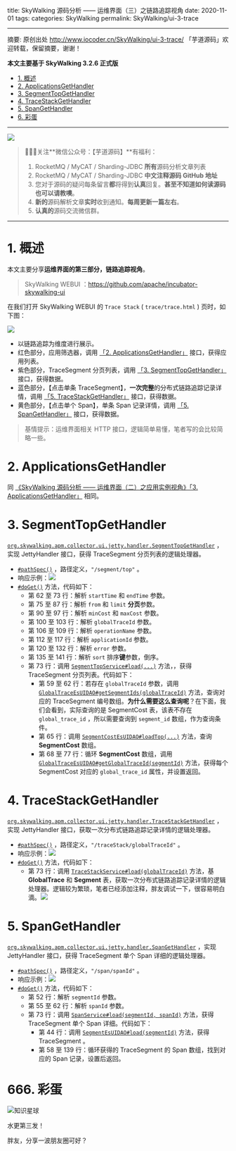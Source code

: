 title: SkyWalking 源码分析 —— 运维界面（三）之链路追踪视角
date: 2020-11-01
tags:
categories: SkyWalking
permalink: SkyWalking/ui-3-trace

-------

摘要: 原创出处 http://www.iocoder.cn/SkyWalking/ui-3-trace/ 「芋道源码」欢迎转载，保留摘要，谢谢！

**本文主要基于 SkyWalking 3.2.6 正式版**

- [1. 概述](http://www.iocoder.cn/SkyWalking/ui-3-trace/)
- [2. ApplicationsGetHandler](http://www.iocoder.cn/SkyWalking/ui-3-trace/)
- [3. SegmentTopGetHandler](http://www.iocoder.cn/SkyWalking/ui-3-trace/)
- [4. TraceStackGetHandler](http://www.iocoder.cn/SkyWalking/ui-3-trace/)
- [5. SpanGetHandler](http://www.iocoder.cn/SkyWalking/ui-3-trace/)
- [6. 彩蛋](http://www.iocoder.cn/SkyWalking/ui-3-trace/)

-------

![](http://www.iocoder.cn/images/common/wechat_mp_2018_05_18.jpg)

> 🙂🙂🙂关注**微信公众号：【芋道源码】**有福利：  
> 1. RocketMQ / MyCAT / Sharding-JDBC **所有**源码分析文章列表  
> 2. RocketMQ / MyCAT / Sharding-JDBC **中文注释源码 GitHub 地址**  
> 3. 您对于源码的疑问每条留言**都**将得到**认真**回复。**甚至不知道如何读源码也可以请教噢**。  
> 4. **新的**源码解析文章**实时**收到通知。**每周更新一篇左右**。  
> 5. **认真的**源码交流微信群。

-------

# 1. 概述

本文主要分享**运维界面的第三部分，链路追踪视角**。

> SkyWalking WEBUI ：https://github.com/apache/incubator-skywalking-ui

在我们打开 SkyWalking WEBUI 的 `Trace Stack` ( `trace/trace.html` ) 页时，如下图：

![](http://www.iocoder.cn/images/SkyWalking/2020_11_01/01.png)

* 以链路追踪为维度进行展示。
* 红色部分，应用筛选器，调用 [「2. ApplicationsGetHandler」](#) 接口，获得应用列表。
* 紫色部分，TraceSegment 分页列表，调用 [「3. SegmentTopGetHandler」](#) 接口，获得数据。
* 蓝色部分，【点击单条 TraceSegment】，**一次完整**的分布式链路追踪记录详情，调用 [「5. TraceStackGetHandler」](#) 接口，获得数据。
* 黄色部分，【点击单个 Span】，单条 Span 记录详情，调用 [「5. SpanGetHandler」](#) 接口，获得数据。

> 基情提示：运维界面相关 HTTP 接口，逻辑简单易懂，笔者写的会比较简略一些。

# 2. ApplicationsGetHandler

同 [《SkyWalking 源码分析 —— 运维界面（二）之应用实例视角》「3. ApplicationsGetHandler」](http://www.iocoder.cn/SkyWalking/ui-2-instance/?self) 相同。

# 3. SegmentTopGetHandler

[`org.skywalking.apm.collector.ui.jetty.handler.SegmentTopGetHandler`](https://github.com/YunaiV/skywalking/blob/826af725e7477b5d8d49a479a5cbbdee021c8306/apm-collector/apm-collector-ui/collector-ui-jetty-provider/src/main/java/org/skywalking/apm/collector/ui/jetty/handler/SegmentTopGetHandler.java) ，实现 JettyHandler 接口，获得 TraceSegment 分页列表的逻辑处理器。

* [`#pathSpec()`](https://github.com/YunaiV/skywalking/blob/826af725e7477b5d8d49a479a5cbbdee021c8306/apm-collector/apm-collector-ui/collector-ui-jetty-provider/src/main/java/org/skywalking/apm/collector/ui/jetty/handler/SegmentTopGetHandler.java#L42) ，路径定义，`"/segment/top"` 。
* 响应示例：![](http://www.iocoder.cn/images/SkyWalking/2020_11_01/03.png)
* [`#doGet()`](https://github.com/YunaiV/skywalking/blob/826af725e7477b5d8d49a479a5cbbdee021c8306/apm-collector/apm-collector-ui/collector-ui-jetty-provider/src/main/java/org/skywalking/apm/collector/ui/jetty/handler/SegmentTopGetHandler.java#L52) 方法，代码如下：
    * 第 62 至 73 行：解析 `startTime` 和 `endTime` 参数。
    * 第 75 至 87 行：解析 `from` 和 `limit` **分页**参数。
    * 第 90 至 97 行：解析 `minCost` 和 `maxCost` 参数。
    * 第 100 至 103 行：解析 `globalTraceId` 参数。
    * 第 106 至 109 行：解析 `operationName` 参数。
    * 第 112 至 117 行：解析 `applicationId` 参数。
    * 第 120 至 132 行：解析 `error` 参数。
    * 第 135 至 141 行：解析 `sort` 排序**键**参数，倒序。
    * 第 73 行：调用 [`SegmentTopService#load(...)`](https://github.com/YunaiV/skywalking/blob/826af725e7477b5d8d49a479a5cbbdee021c8306/apm-collector/apm-collector-ui/collector-ui-jetty-provider/src/main/java/org/skywalking/apm/collector/ui/service/SegmentTopService.java#L53) 方法，，获得 TraceSegment 分页列表。代码如下：
        * 第 59 至 62 行：若存在 `globalTraceId` 参数，调用 [`GlobalTraceEsUIDAO#getSegmentIds(globalTraceId)`](https://github.com/YunaiV/skywalking/blob/826af725e7477b5d8d49a479a5cbbdee021c8306/apm-collector/apm-collector-storage/collector-storage-es-provider/src/main/java/org/skywalking/apm/collector/storage/es/dao/GlobalTraceEsUIDAO.java#L65) 方法，查询对应的 TraceSegment 编号数组。**为什么需要这么查询呢**？在下面，我们会看到，实际查询的是 SegmentCost 表，该表不存在 `global_trace_id` ，所以需要查询到 `segment_id` 数组，作为查询条件。
        * 第 65 行：调用 [`SegmentCostEsUIDAO#loadTop(...)`](https://github.com/YunaiV/skywalking/blob/826af725e7477b5d8d49a479a5cbbdee021c8306/apm-collector/apm-collector-storage/collector-storage-es-provider/src/main/java/org/skywalking/apm/collector/storage/es/dao/SegmentCostEsUIDAO.java#L50) 方法，查询 **SegmentCost** 数组。
        * 第 68 至 77 行：循环 **SegmentCost** 数组，调用 [`GlobalTraceEsUIDAO#getGlobalTraceId(segmentId)`](https://github.com/YunaiV/skywalking/blob/826af725e7477b5d8d49a479a5cbbdee021c8306/apm-collector/apm-collector-storage/collector-storage-es-provider/src/main/java/org/skywalking/apm/collector/storage/es/dao/GlobalTraceEsUIDAO.java#L46) 方法，获得每个 SegmentCost 对应的 `global_trace_id` 属性，并设置返回。

# 4. TraceStackGetHandler

[`org.skywalking.apm.collector.ui.jetty.handler.TraceStackGetHandler`](https://github.com/YunaiV/skywalking/blob/e26853f280a23a9eadb8267963b75727a65ea31a/apm-collector/apm-collector-ui/collector-ui-jetty-provider/src/main/java/org/skywalking/apm/collector/ui/jetty/handler/TraceStackGetHandler.java) ，实现 JettyHandler 接口，获取一次分布式链路追踪记录详情的逻辑处理器。

* [`#pathSpec()`](https://github.com/YunaiV/skywalking/blob/e26853f280a23a9eadb8267963b75727a65ea31a/apm-collector/apm-collector-ui/collector-ui-jetty-provider/src/main/java/org/skywalking/apm/collector/ui/jetty/handler/TraceStackGetHandler.java#L40) ，路径定义，`"/traceStack/globalTraceId"` 。
* 响应示例：![](http://www.iocoder.cn/images/SkyWalking/2020_11_01/04.png)
* [`#doGet()`](https://github.com/YunaiV/skywalking/blob/e26853f280a23a9eadb8267963b75727a65ea31a/apm-collector/apm-collector-ui/collector-ui-jetty-provider/src/main/java/org/skywalking/apm/collector/ui/jetty/handler/TraceStackGetHandler.java#L50) 方法，代码如下：
    * 第 73 行：调用 [`TraceStackService#load(globalTraceId)`](https://github.com/YunaiV/skywalking/blob/e26853f280a23a9eadb8267963b75727a65ea31a/apm-collector/apm-collector-ui/collector-ui-jetty-provider/src/main/java/org/skywalking/apm/collector/ui/service/TraceStackService.java#L59) 方法，基 **GlobalTrace** 和 **Segment** 表，获取一次分布式链路追踪记录详情的逻辑处理器。逻辑较为繁琐，笔者已经添加注释，胖友调试一下，很容易明白滴。![](http://www.iocoder.cn/images/SkyWalking/2020_11_01/05.png)

# 5. SpanGetHandler

[`org.skywalking.apm.collector.ui.jetty.handler.SpanGetHandler`](https://github.com/YunaiV/skywalking/blob/c3f55e55593158e065b9589855ca90e819558765/apm-collector/apm-collector-ui/collector-ui-jetty-provider/src/main/java/org/skywalking/apm/collector/ui/jetty/handler/SpanGetHandler.java) ，实现 JettyHandler 接口，获得 TraceSegment 单个 Span 详细的逻辑处理器。

* [`#pathSpec()`](https://github.com/YunaiV/skywalking/blob/c3f55e55593158e065b9589855ca90e819558765/apm-collector/apm-collector-ui/collector-ui-jetty-provider/src/main/java/org/skywalking/apm/collector/ui/jetty/handler/SpanGetHandler.java#L40) ，路径定义，`"/span/spanId"` 。
* 响应示例：![](http://www.iocoder.cn/images/SkyWalking/2020_11_01/02.png)
* [`#doGet()`](https://github.com/YunaiV/skywalking/blob/c3f55e55593158e065b9589855ca90e819558765/apm-collector/apm-collector-ui/collector-ui-jetty-provider/src/main/java/org/skywalking/apm/collector/ui/jetty/handler/SpanGetHandler.java#L50) 方法，代码如下：
    * 第 52 行：解析 `segmentId` 参数。
    * 第 55 至 62 行：解析 `spanId` 参数。
    * 第 73 行：调用 [`SpanService#load(segmentId, spanId)`](https://github.com/YunaiV/skywalking/blob/c3f55e55593158e065b9589855ca90e819558765/apm-collector/apm-collector-ui/collector-ui-jetty-provider/src/main/java/org/skywalking/apm/collector/ui/service/SpanService.java#L54) 方法，获得 TraceSegment 单个 Span 详细。代码如下：
        * 第 44 行：调用 [`SegmentEsUIDAO#load(segmentId)`](https://github.com/YunaiV/skywalking/blob/c3f55e55593158e065b9589855ca90e819558765/apm-collector/apm-collector-storage/collector-storage-es-provider/src/main/java/org/skywalking/apm/collector/storage/es/dao/SegmentEsUIDAO.java#L45) 方法，获得 TraceSegment 。
        * 第 58 至 139 行：循环获得的 TraceSegment 的 Span 数组，找到对应的 Span 记录，设置后返回。

# 666. 彩蛋

![知识星球](http://www.iocoder.cn/images/Architecture/2017_12_29/01.png)

水更第三发！

胖友，分享一波朋友圈可好？


